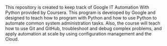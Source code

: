 This repository is created to keep track of Google IT Automation With Python provided by Coursera. This program is developed by Google and designed to teach how to program with Python and how to use Python to automate common system administration tasks. Also, the course will teach how to use Git and GitHub, troubleshoot and debug complex problems, and apply automation at scale by using configuration management and the Cloud.
